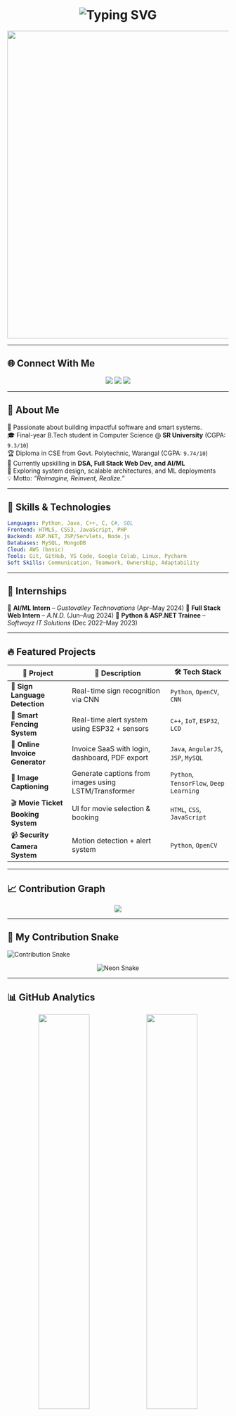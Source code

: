 <!-- GitHub Profile: Mahendra2238 -->

<h1 align="center">
  <img src="https://readme-typing-svg.demolab.com?font=Fira+Code&size=28&pause=1000&color=FF3E3E&center=true&vCenter=true&width=600&lines=Hi+%F0%9F%91%8B%2C+I'm+Mahendra+Gaddam;Software+Developer+%7C+AI%2FML+Explorer;B.Tech+CSE+%40+SR+University;Final+Year+Engineer;Placement+Ready" alt="Typing SVG" />
</h1>

<p align="center">
  <img src="https://user-images.githubusercontent.com/99184393/262482979-f6be5aa5-e79f-4f6e-9b25-f5de7284cb0a.gif" width="700"/>
</p>

---

## 🌐 Connect With Me

<p align="center">
  <a href="mailto:mahendragaddam379@gmail.com"><img src="https://img.shields.io/badge/Gmail-mahendragaddam379@gmail.com-red?style=for-the-badge&logo=gmail"></a>
  <a href="https://www.linkedin.com/in/mahendra-gaddam-a77221299/"><img src="https://img.shields.io/badge/LinkedIn-Mahendra-blue?style=for-the-badge&logo=linkedin"></a>
  <a href="https://mahendra2238.github.io/portfolio/"><img src="https://img.shields.io/badge/Portfolio-Visit-green?style=for-the-badge&logo=githubpages"></a>
</p>

---

## 🚀 About Me

🎯 Passionate about building impactful software and smart systems.  
🎓 Final-year B.Tech student in Computer Science @ **SR University** (CGPA: `9.3/10`)  
🏆 Diploma in CSE from Govt. Polytechnic, Warangal (CGPA: `9.74/10`)  
🌱 Currently upskilling in **DSA, Full Stack Web Dev, and AI/ML**  
🧠 Exploring system design, scalable architectures, and ML deployments  
💡 Motto: *“Reimagine, Reinvent, Realize.”*

---

## 🧠 Skills & Technologies

```yaml
Languages: Python, Java, C++, C, C#, SQL
Frontend: HTML5, CSS3, JavaScript, PHP
Backend: ASP.NET, JSP/Servlets, Node.js
Databases: MySQL, MongoDB
Cloud: AWS (basic)
Tools: Git, GitHub, VS Code, Google Colab, Linux, Pycharm
Soft Skills: Communication, Teamwork, Ownership, Adaptability
````

---

## 💼 Internships

🔹 **AI/ML Intern** – *Gustovalley Technovations* (Apr–May 2024)
🔹 **Full Stack Web Intern** – *A.N.D.* (Jun–Aug 2024)
🔹 **Python & ASP.NET Trainee** – *Softwayz IT Solutions* (Dec 2022–May 2023)

---

## 🔥 Featured Projects

| 🔧 Project                         | 🚀 Description                                       | 🛠️ Tech Stack                          |
| ---------------------------------- | ---------------------------------------------------- | --------------------------------------- |
| 🤟 **Sign Language Detection**     | Real-time sign recognition via CNN                   | `Python`, `OpenCV`, `CNN`               |
| 🔐 **Smart Fencing System**        | Real-time alert system using ESP32 + sensors         | `C++`, `IoT`, `ESP32`, `LCD`            |
| 🧾 **Online Invoice Generator**    | Invoice SaaS with login, dashboard, PDF export       | `Java`, `AngularJS`, `JSP`, `MySQL`     |
| 🧠 **Image Captioning**            | Generate captions from images using LSTM/Transformer | `Python`, `TensorFlow`, `Deep Learning` |
| 🎬 **Movie Ticket Booking System** | UI for movie selection & booking                     | `HTML`, `CSS`, `JavaScript`             |
| 📹 **Security Camera System**      | Motion detection + alert system                      | `Python`, `OpenCV`                      |

---

## 📈 Contribution Graph

<p align="center">
  <img src="https://github-readme-activity-graph.vercel.app/graph?username=Mahendra2238&theme=react-dark&hide_border=true&area=true" />
</p>

---

## 🐍 My Contribution Snake

<!-- Light Mode Snake -->
<picture>
  <source media="(prefers-color-scheme: dark)" srcset="https://raw.githubusercontent.com/Mahendra2238/Mahendra2238/output/github-contribution-grid-snake-dark.svg" />
  <source media="(prefers-color-scheme: light)" srcset="https://raw.githubusercontent.com/Mahendra2238/Mahendra2238/output/github-contribution-grid-snake.svg" />
  <img alt="Contribution Snake" src="https://raw.githubusercontent.com/Mahendra2238/Mahendra2238/output/github-contribution-grid-snake.svg" />
</picture>

<!-- Neon Glow Variant -->
<p align="center">
  <img src="https://raw.githubusercontent.com/Mahendra2238/Mahendra2238/output/github-contribution-grid-snake-neon.svg" alt="Neon Snake" />
</p>

---

## 📊 GitHub Analytics

<p align="center">
  <img src="https://github-readme-stats.vercel.app/api?username=Mahendra2238&show_icons=true&theme=tokyonight&rank_icon=github" width="48%"/>
  <img src="https://streak-stats.demolab.com?user=Mahendra2238&theme=tokyonight" width="48%"/>
</p>

<p align="center">
  <img src="https://github-readme-stats.vercel.app/api/top-langs/?username=Mahendra2238&layout=compact&theme=tokyonight" width="48%"/>
</p>

<h1 align="center">
  <pre>
 ███╗   ███╗ █████╗ ██╗  ██╗███████╗███╗   ██╗██████╗ ██████╗  █████╗ 
 ████╗ ████║██╔══██╗██║  ██║██╔════╝████╗  ██║██╔══██╗██╔══██╗██╔══██╗
 ██╔████╔██║███████║███████║█████╗  ██╔██╗ ██║██║  ██║██████╔╝███████║
 ██║╚██╔╝██║██╔══██║██╔══██║██╔══╝  ██║╚██╗██║██║  ██║██╔═██╗ ██╔══██║
 ██║ ╚═╝ ██║██║  ██║██║  ██║███████╗██║ ╚████║██████╔╝██║  ██╗██║  ██║
 ╚═╝     ╚═╝╚═╝  ╚═╝╚═╝  ╚═╝╚══════╝╚═╝  ╚═══╝╚═════╝ ╚═╝  ╚═╝╚═╝  ╚═╝
  </pre>
</h1>
---

## 📌 Goals for 2025

* ✅ Crack top-tier software developer roles
* ✅ Solve 300+ DSA problems (LeetCode/GFG)
* 🚀 Build deployable SaaS systems
* 🧠 Master ML ops and AI productization
* 🎯 Contribute to major open-source projects

---

<p align="center"><b>“I don't just write code. I craft intelligent, reliable experiences.”</b></p> 
<p align="center">Let’s build something amazing together. 🚀</p>
```

